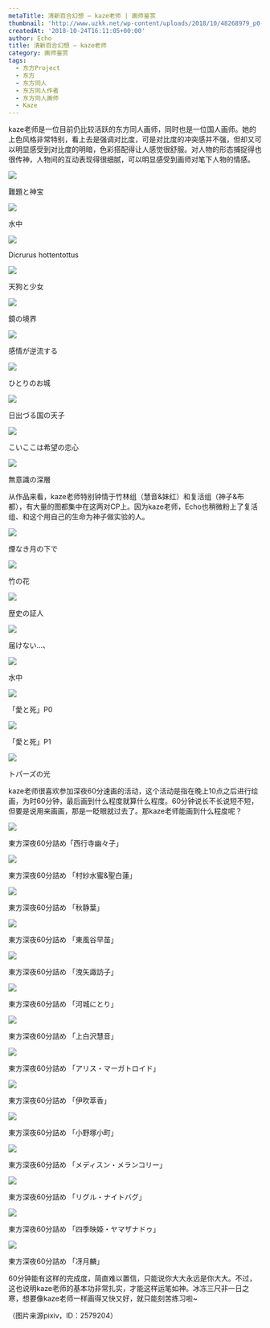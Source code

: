 ```yaml
---
metaTitle: 清新百合幻想 – kaze老师 | 画师鉴赏
thumbnail: 'http://www.uzkk.net/wp-content/uploads/2018/10/48268979_p0-825x510.jpg'
createdAt: '2018-10-24T16:11:05+00:00'
author: Echo
title: 清新百合幻想 – kaze老师
category: 画师鉴赏
tags:
  - 东方Project
  - 东方
  - 东方同人
  - 东方同人作者
  - 东方同人画师
  - Kaze
---
```


kaze老师是一位目前仍比较活跃的东方同人画师，同时也是一位国人画师。她的上色风格非常特别，看上去是强调对比度，可是对比度的冲突感并不强，但却又可以明显感受到对比度的明暗，色彩搭配得让人感觉很舒服。对人物的形态捕捉得也很传神，人物间的互动表现得很细腻，可以明显感受到画师对笔下人物的情感。

![](http://www.uzkk.net/wp-content/uploads/2018/10/63000601_p0-755x1024.jpg)

難題と神宝

![](http://www.uzkk.net/wp-content/uploads/2018/10/56622627_p0-768x1024.jpg)

水中

![](http://www.uzkk.net/wp-content/uploads/2018/10/54052208_p0-1024x688.png)

Dicrurus hottentottus

![](http://www.uzkk.net/wp-content/uploads/2018/10/45616276_p0-1024x724.jpg)

天狗と少女

![](http://www.uzkk.net/wp-content/uploads/2018/10/50433545_p0-1024x724.jpg)

鏡の境界

![](http://www.uzkk.net/wp-content/uploads/2018/10/45258873_p0-1024x724.jpg)

感情が逆流する

![](http://www.uzkk.net/wp-content/uploads/2018/10/49223550_p0-724x1024.jpg)

ひとりのお城

![](http://www.uzkk.net/wp-content/uploads/2018/10/41073789_p0.jpg)

日出づる国の天子

![](http://www.uzkk.net/wp-content/uploads/2018/10/36104648_p0.jpg)

こいここは希望の恋心

![](http://www.uzkk.net/wp-content/uploads/2018/10/39792260_p0.jpg)

無意識の深層

从作品来看，kaze老师特别钟情于竹林组（慧音&妹红）和复活组（神子&布都），有大量的图都集中在这两对CP上。因为kaze老师，Echo也稍微粉上了复活组、和这个用自己的生命为神子做实验的人。

![](http://www.uzkk.net/wp-content/uploads/2018/10/54813121_p0-1024x655.jpg)

煙なき月の下で

![](http://www.uzkk.net/wp-content/uploads/2018/10/48268979_p0-1024x724.jpg)

竹の花

![](http://www.uzkk.net/wp-content/uploads/2018/10/61015738_p0-723x1024.jpg)

歴史の証人

![](http://www.uzkk.net/wp-content/uploads/2018/10/21252297_p0.jpg)

届けない…、

![](http://www.uzkk.net/wp-content/uploads/2018/10/33103467_p0.jpg)

水中

![](http://www.uzkk.net/wp-content/uploads/2018/10/45356102_p0.jpg)

「愛と死」P0

![](http://www.uzkk.net/wp-content/uploads/2018/10/45356102_p1.jpg)

「愛と死」P1

![](http://www.uzkk.net/wp-content/uploads/2018/10/53256109_p0--720x1024.jpg)

トパーズの光

kaze老师很喜欢参加深夜60分速画的活动，这个活动是指在晚上10点之后进行绘画，为时60分钟，最后画到什么程度就算什么程度。60分钟说长不长说短不短，但要是说用来画画，那是一眨眼就过去了。那kaze老师能画到什么程度呢？

![](http://www.uzkk.net/wp-content/uploads/2018/10/45535211_p0.jpg)

東方深夜60分詰め「西行寺幽々子」

![](http://www.uzkk.net/wp-content/uploads/2018/10/46524677_p1.jpg)

東方深夜60分詰め 「村紗水蜜&聖白蓮」

![](http://www.uzkk.net/wp-content/uploads/2018/10/45878857_p1.jpg)

東方深夜60分詰め 「秋静葉」

![](http://www.uzkk.net/wp-content/uploads/2018/10/45795267_p0.jpg)

東方深夜60分詰め 「東風谷早苗」

![](http://www.uzkk.net/wp-content/uploads/2018/10/45950218_p4.jpg)

東方深夜60分詰め 「洩矢諏訪子」

![](http://www.uzkk.net/wp-content/uploads/2018/10/46102353_p1.jpg)

東方深夜60分詰め 「河城にとり」

![](http://www.uzkk.net/wp-content/uploads/2018/10/46030156_p0.jpg)

東方深夜60分詰め 「上白沢慧音」

![](http://www.uzkk.net/wp-content/uploads/2018/10/45701837_p0.jpg)

東方深夜60分詰め 「アリス・マーガトロイド」

![](http://www.uzkk.net/wp-content/uploads/2018/10/45878857_p2.jpg)

東方深夜60分詰め 「伊吹萃香」

![](http://www.uzkk.net/wp-content/uploads/2018/10/45535211_p4.jpg)

東方深夜60分詰め 「小野塚小町」

![](http://www.uzkk.net/wp-content/uploads/2018/10/46251038_p2.jpg)

東方深夜60分詰め 「メディスン・メランコリー」

![](http://www.uzkk.net/wp-content/uploads/2018/10/50598459_p4.jpg)

東方深夜60分詰め 「リグル・ナイトバグ」

![](http://www.uzkk.net/wp-content/uploads/2018/10/46524677_p3.jpg)

東方深夜60分詰め 「四季映姫・ヤマザナドゥ」

![](http://www.uzkk.net/wp-content/uploads/2018/10/46647754_p0.jpg)

東方深夜60分詰め 「冴月麟」

60分钟能有这样的完成度，简直难以置信，只能说你大大永远是你大大。不过，这也说明kaze老师的基本功非常扎实，才能这样运笔如神。冰冻三尺非一日之寒，想要像kaze老师一样画得又快又好，就只能刻苦练习啦~

（图片来源pixiv，ID：2579204）
